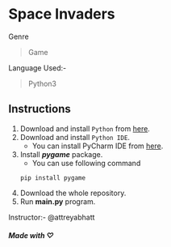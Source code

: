 # Space Invaders

Genre

> Game

Language Used:- 

> Python3

## Instructions

1. Download and install ```Python``` from [here](https://www.python.org/downloads/release/python-383/).
2. Download and install ```Python IDE```.
   - You can install PyCharm IDE from [here](https://www.jetbrains.com/pycharm/download/#section=windows). 
3. Install ***pygame*** package.
   - You can use following command
   ```
   pip install pygame
   ```
4. Download the whole repository.
5. Run **main.py**  program.

Instructor:- @attreyabhatt

##### Made with ♡
